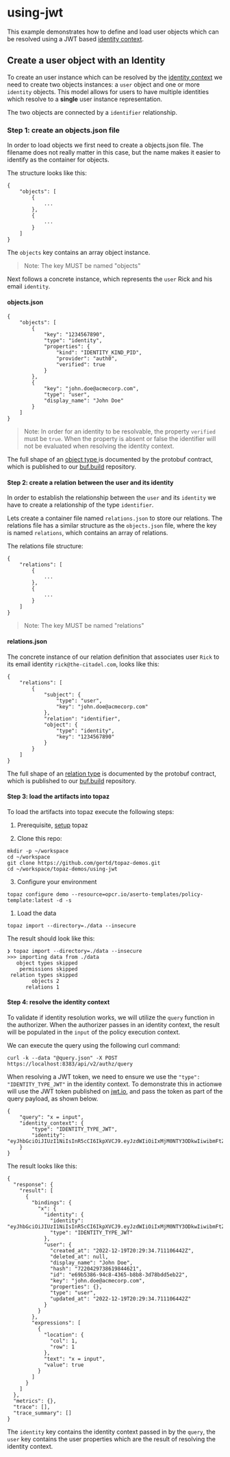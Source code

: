 # using-jwt

This example demonstrates how to define and load user objects which can be resolved using a JWT based [identity context](https://www.topaz.sh/docs/authorizer-guide/identity-context).

## Create a user object with an Identity

To create an user instance which can be resolved by the [identity context](https://www.topaz.sh/docs/authorizer-guide/identity-context) we need to create two objects instances: a `user` object and one or more `identity` objects. This model allows for users to have multiple identities which resolve to a **single** user instance representation.

The two objects are connected by a `identifier` relationship.

### Step 1: create an objects.json file

In order to load objects we first need to create a objects.json file. The filename does not really matter in this case, but the name makes it easier to identify as the container for objects.

The structure looks like this:

```
{
    "objects": [
        {
        	...
        },
        {
        	...
        }   
    ]
}
```

The `objects` key contains an array object instance.

> Note: The key MUST be named "objects"

Next follows a concrete instance, which represents the `user` Rick and his email `identity`.  

#### objects.json

```
{
    "objects": [
        {
            "key": "1234567890",
            "type": "identity",
            "properties": {
                "kind": "IDENTITY_KIND_PID",
                "provider": "auth0",
                "verified": true
            }
        },
        {
            "key": "john.doe@acmecorp.com",
            "type": "user",
            "display_name": "John Doe"
        }   
    ]
}
```

> Note: In order for an identity to be resolvable, the property `verified` must be `true`. When the property is absent or false the identifier will not be evaluated when resolving the identity context.

The full shape of an [object type ](https://buf.build/aserto-dev/directory/docs/main:aserto.directory.common.v2#aserto.directory.common.v2.Object)is documented by the protobuf contract, which is published to our [buf.build](https://buf.build/aserto-dev/directory) repository.
 
#### Step 2: create a relation between the user and its identity 

In order to establish the relationship between the `user` and its `identity` we have to create a relationship of the type `identifier`. 

Lets create a container file named `relations.json` to store our relations. The relations file has a similar structure as the `objects.json` file, where the key is named `relations`, which contains an array of relations.

The relations file structure:

```
{
    "relations": [
        {
        	...
        },
        {
        	...
        }   
    ]
}
```

> Note: The key MUST be named "relations"

#### relations.json

The concrete instance of our relation definition that associates user `Rick` to its email identity `rick@the-citadel.com`, looks like this:

```
{
    "relations": [
        {
            "subject": {
                "type": "user",
                "key": "john.doe@acmecorp.com"
            },
            "relation": "identifier",
            "object": {
                "type": "identity",
                "key": "1234567890"
            }
        }
    ]
}
```

The full shape of an [relation type](https://buf.build/aserto-dev/directory/docs/main:aserto.directory.common.v2#aserto.directory.common.v2.Relation) is documented by the protobuf contract, which is published to our [buf.build](https://buf.build/aserto-dev/directory) repository.

#### Step 3: load the artifacts into topaz

To load the artifacts into topaz execute the following steps:

1. Prerequisite, [setup](https://www.topaz.sh/docs/getting-started) topaz

2. Clone this repo:

```
mkdir -p ~/workspace
cd ~/workspace
git clone https://github.com/gertd/topaz-demos.git
cd ~/workspace/topaz-demos/using-jwt
```

3. Configure your environment

```
topaz configure demo --resource=opcr.io/aserto-templates/policy-template:latest -d -s
```

1.  Load the data

```
topaz import --directory=./data --insecure
```

The result should look like this:

```
❯ topaz import --directory=./data --insecure
>>> importing data from ./data
   object types skipped
    permissions skipped
 relation types skipped
        objects 2
      relations 1
```

#### Step 4: resolve the identity context

To validate if identity resolution works, we will utilize the `query` function in the authorizer. When the authorizer passes in an identity context, the result will be populated in the `input` of the policy execution context.

We can execute the query using the following curl command:

```
curl -k --data "@query.json" -X POST https://localhost:8383/api/v2/authz/query
```

When resolving a JWT token, we need to ensure we use the `"type": "IDENTITY_TYPE_JWT"` in the identity context. To demonstrate this in actionwe will use the JWT token published on [jwt.io](https://jwt.io), and pass the token as part of the query payload, as shown below.


```
{
    "query": "x = input",
    "identity_context": {
        "type": "IDENTITY_TYPE_JWT",
        "identity": "eyJhbGciOiJIUzI1NiIsInR5cCI6IkpXVCJ9.eyJzdWIiOiIxMjM0NTY3ODkwIiwibmFtZSI6IkpvaG4gRG9lIiwiaWF0IjoxNTE2MjM5MDIyfQ.SflKxwRJSMeKKF2QT4fwpMeJf36POk6yJV_adQssw5c"
    }
}

```

The result looks like this:

```
{
  "response": {
    "result": [
      {
        "bindings": {
          "x": {
            "identity": {
              "identity": "eyJhbGciOiJIUzI1NiIsInR5cCI6IkpXVCJ9.eyJzdWIiOiIxMjM0NTY3ODkwIiwibmFtZSI6IkpvaG4gRG9lIiwiaWF0IjoxNTE2MjM5MDIyfQ.SflKxwRJSMeKKF2QT4fwpMeJf36POk6yJV_adQssw5c",
              "type": "IDENTITY_TYPE_JWT"
            },
            "user": {
              "created_at": "2022-12-19T20:29:34.711106442Z",
              "deleted_at": null,
              "display_name": "John Doe",
              "hash": "7220429738619844621",
              "id": "e69b5386-94c8-4365-b8b8-3d78bdd5eb22",
              "key": "john.doe@acmecorp.com",
              "properties": {},
              "type": "user",
              "updated_at": "2022-12-19T20:29:34.711106442Z"
            }
          }
        },
        "expressions": [
          {
            "location": {
              "col": 1,
              "row": 1
            },
            "text": "x = input",
            "value": true
          }
        ]
      }
    ]
  },
  "metrics": {},
  "trace": [],
  "trace_summary": []
}
```

The `identity` key contains the identity context passed in by the `query`, the `user` key contains the user properties which are the result of resolving the identity context.
